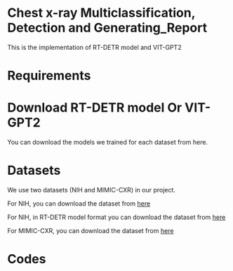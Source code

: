 # Chest x-ray Multiclassification, Detection and Generating_Report

This is the implementation of RT-DETR model and VIT-GPT2

# Requirements

# Download RT-DETR model Or VIT-GPT2

You can download the models we trained for each dataset from here.

# Datasets

We use two datasets (NIH and MIMIC-CXR) in our project.

For NIH, you can download the dataset from [here](https://drive.google.com/file/d/14ooNq_5hDDvNlPTJtqMW06AbRr9Hc3fR/view?usp=sharing)

For NIH, in RT-DETR model format you can download the dataset from [here](https://drive.google.com/file/d/1LtMebJa8SWne_0d7cAV8Uyg2nQdgZk-q/view?usp=sharing)

For MIMIC-CXR, you can download the dataset from [here](https://huggingface.co/datasets/hongrui/mimic_chest_xray_v_1)

# Codes



